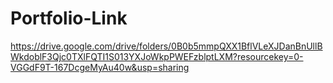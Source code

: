 # Portfolio-Link

https://drive.google.com/drive/folders/0B0b5mmpQXX1BflVLeXJDanBnUllBWkdoblF3Qjc0TXlFQTI1S013YXJoWkpPWEFzblptLXM?resourcekey=0-VGGdF9T-167DcgeMyAu40w&usp=sharing

